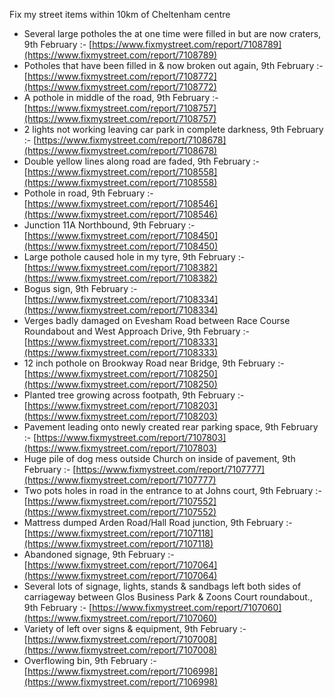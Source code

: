 Fix my street items within 10km of Cheltenham centre

<!-- fix_marker starts -->

- Several large potholes the at one time were filled in but are now craters, 9th February :- [https://www.fixmystreet.com/report/7108789](https://www.fixmystreet.com/report/7108789)
- Potholes that have been filled in & now broken out again, 9th February :- [https://www.fixmystreet.com/report/7108772](https://www.fixmystreet.com/report/7108772)
- A pothole in middle of the road, 9th February :- [https://www.fixmystreet.com/report/7108757](https://www.fixmystreet.com/report/7108757)
- 2 lights not working leaving car park in complete darkness, 9th February :- [https://www.fixmystreet.com/report/7108678](https://www.fixmystreet.com/report/7108678)
- Double yellow lines along road are faded, 9th February :- [https://www.fixmystreet.com/report/7108558](https://www.fixmystreet.com/report/7108558)
- Pothole in road, 9th February :- [https://www.fixmystreet.com/report/7108546](https://www.fixmystreet.com/report/7108546)
- Junction 11A Northbound, 9th February :- [https://www.fixmystreet.com/report/7108450](https://www.fixmystreet.com/report/7108450)
- Large pothole caused hole in my tyre, 9th February :- [https://www.fixmystreet.com/report/7108382](https://www.fixmystreet.com/report/7108382)
- Bogus sign, 9th February :- [https://www.fixmystreet.com/report/7108334](https://www.fixmystreet.com/report/7108334)
- Verges badly damaged on Evesham Road between Race Course Roundabout and West Approach Drive, 9th February :- [https://www.fixmystreet.com/report/7108333](https://www.fixmystreet.com/report/7108333)
- 12 inch pothole on Brookway Road near Bridge, 9th February :- [https://www.fixmystreet.com/report/7108250](https://www.fixmystreet.com/report/7108250)
- Planted tree growing across footpath, 9th February :- [https://www.fixmystreet.com/report/7108203](https://www.fixmystreet.com/report/7108203)
- Pavement leading onto newly created rear parking space, 9th February :- [https://www.fixmystreet.com/report/7107803](https://www.fixmystreet.com/report/7107803)
- Huge pile of dog mess outside Church on inside of pavement, 9th February :- [https://www.fixmystreet.com/report/7107777](https://www.fixmystreet.com/report/7107777)
- Two pots holes in road in the entrance to at Johns court, 9th February :- [https://www.fixmystreet.com/report/7107552](https://www.fixmystreet.com/report/7107552)
- Mattress dumped Arden Road/Hall Road junction, 9th February :- [https://www.fixmystreet.com/report/7107118](https://www.fixmystreet.com/report/7107118)
- Abandoned signage, 9th February :- [https://www.fixmystreet.com/report/7107064](https://www.fixmystreet.com/report/7107064)
- Several lots of signage, lights, stands & sandbags left both sides of carriageway between Glos Business Park & Zoons Court roundabout., 9th February :- [https://www.fixmystreet.com/report/7107060](https://www.fixmystreet.com/report/7107060)
- Variety of left over signs & equipment, 9th February :- [https://www.fixmystreet.com/report/7107008](https://www.fixmystreet.com/report/7107008)
- Overflowing bin, 9th February :- [https://www.fixmystreet.com/report/7106998](https://www.fixmystreet.com/report/7106998)

<!-- fix_marker ends -->